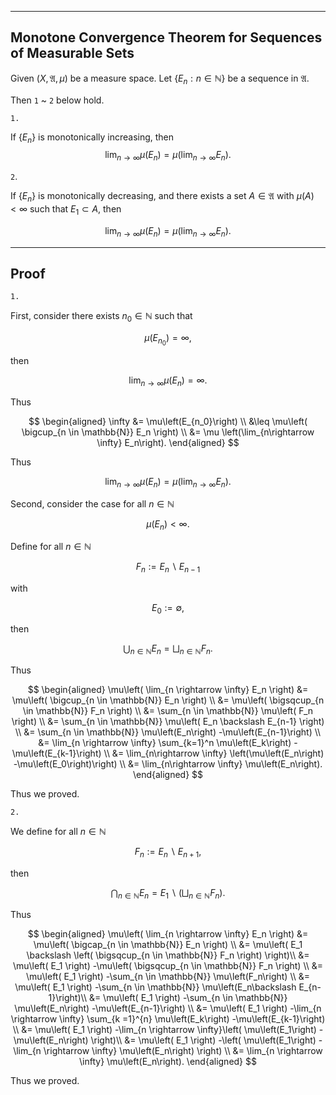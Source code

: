 
---
Monotone Convergence Theorem for Sequences of Measurable Sets
---

Given $\left(X, \mathfrak{A}, \mu\right)$ be a measure space. Let $\{E_n: n \in \mathbb{N}\}$ be a sequence in $\mathfrak{A}.$

Then `1` ~ `2` below hold.


`1.`

If $\{E_n\}$ is monotonically increasing, then
$$
\lim_{n\rightarrow \infty} \mu \left(E_n\right)
= \mu \left(\lim_{n\rightarrow \infty} E_n\right).
$$

`2`.

If $\{E_n\}$ is monotonically decreasing, and there exists a set $A \in \mathfrak{A}$ with $\mu\left(A\right)<\infty$ such that $E_1\subset A,$ then

$$
\lim_{n\rightarrow \infty} \mu \left(E_n\right)
= \mu \left(\lim_{n\rightarrow \infty} E_n\right).
$$



---
Proof
---

`1.`

First, consider there exists $n_0\in \mathbb{N}$ such that

$$
\mu\left(E_{n_0}\right)=\infty,
$$

<!-- then, by the increasing monotonicity of

$$
\{ \ \mu\left(E_n\right): n \in \mathbb{N} \ \},
$$

<!-- and for all $n\geq n_0$

$$
\mu\left(E_n\right)=\infty,
$$ -->

then

$$
\lim_{n\rightarrow \infty}
\mu\left(E_n\right)=\infty.
$$

<!-- On the other hand, since -->
<!-- increasing monotonicity of -->
<!-- 
$$
\{
    \ E_n: n\in \mathbb{N} \   
\},
$$

we have -->

<!-- $$
E_{n_0}
\subset
\bigcup_{n \in \mathbb{N}}
E_n,
$$ -->

<!-- and by the monotonicity of $\mu$, -->
Thus


$$
\begin{aligned}
\infty
&= \mu\left(E_{n_0}\right) \\
&\leq
\mu\left( 
    \bigcup_{n \in \mathbb{N}} E_n
\right) \\
&=
\mu \left(\lim_{n\rightarrow \infty} E_n\right).
\end{aligned}
$$

Thus

$$
\lim_{n\rightarrow \infty} \mu \left(E_n\right)
= \mu \left(\lim_{n\rightarrow \infty} E_n\right).
$$

Second, consider the case for all $n\in\mathbb{N}$

$$
\mu\left(
    E_n
\right)
< \infty.
$$

Define for all $n \in \mathbb{N}$

<!-- $$
\{ \ 
    F_n: n \in \mathbb{N}
\ \}
$$

such that -->

$$
F_n
:= E_n \backslash E_{n-1}
$$

with

$$
E_0 := \emptyset,
$$

then

$$
\bigcup_{n\in \mathbb{N}}
E_n
= \bigsqcup_{n\in \mathbb{N}}
F_n.
$$

Thus

$$
\begin{aligned}
\mu\left(
    \lim_{n \rightarrow \infty} E_n
\right)
&= \mu\left(
    \bigcup_{n \in \mathbb{N}}
    E_n
\right) \\
&= \mu\left(
    \bigsqcup_{n \in \mathbb{N}}
    F_n
\right) \\
&= \sum_{n \in \mathbb{N}}
\mu\left(
    F_n
\right) \\
&= \sum_{n \in \mathbb{N}}
\mu\left(
    E_n \backslash E_{n-1} 
\right) \\
&= \sum_{n \in \mathbb{N}}
\mu\left(E_n\right)
-\mu\left(E_{n-1}\right) \\
&= \lim_{n \rightarrow \infty}
\sum_{k=1}^n
\mu\left(E_k\right)
-\mu\left(E_{k-1}\right) \\
&= \lim_{n\rightarrow \infty}
\left(\mu\left(E_n\right)
-\mu\left(E_0\right)\right) \\
&= \lim_{n\rightarrow \infty}
\mu\left(E_n\right).
\end{aligned}
$$


Thus we proved.

`2.`

We define for all $n \in \mathbb{N}$

$$
F_n
:= E_n \backslash E_{n+1},
$$

then

$$
\bigcap_{n \in \mathbb{N}}
E_n
= E_1
\backslash
\left(
    \bigsqcup_{n \in \mathbb{N}}
    F_n
\right).
$$

Thus

$$
\begin{aligned}
\mu\left(
    \lim_{n \rightarrow \infty}
    E_n
\right)
&= \mu\left(
    \bigcap_{n \in \mathbb{N}}
    E_n
\right) \\
&= \mu\left(
    E_1
    \backslash
    \left(
        \bigsqcup_{n \in \mathbb{N}}
        F_n
    \right)
\right)\\
&= \mu\left(
    E_1
\right)
-\mu\left(
    \bigsqcup_{n \in \mathbb{N}}
    F_n
\right) \\
&= \mu\left(
    E_1
\right)
-\sum_{n \in \mathbb{N}}
\mu\left(F_n\right) \\
&= \mu\left(
    E_1
\right)
-\sum_{n \in \mathbb{N}}
\mu\left(E_n\backslash E_{n-1}\right)\\
&= \mu\left(
    E_1
\right)
-\sum_{n \in \mathbb{N}}
\mu\left(E_n\right)
-\mu\left(E_{n-1}\right) \\
&= \mu\left(
    E_1
\right)
-\lim_{n \rightarrow \infty}
\sum_{k =1}^{n}
\mu\left(E_k\right)
-\mu\left(E_{k-1}\right) \\
&= \mu\left(
    E_1
\right)
-\lim_{n \rightarrow \infty}\left(
    \mu\left(E_1\right)
    -\mu\left(E_n\right)
\right)\\
&= \mu\left(
    E_1
\right)
-\left(
    \mu\left(E_1\right)
    -\lim_{n \rightarrow \infty}
    \mu\left(E_n\right)
\right) \\
&= \lim_{n \rightarrow \infty}
    \mu\left(E_n\right).
\end{aligned}
$$

Thus we proved.